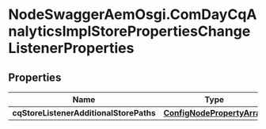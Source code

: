 # NodeSwaggerAemOsgi.ComDayCqAnalyticsImplStorePropertiesChangeListenerProperties

## Properties

Name | Type | Description | Notes
------------ | ------------- | ------------- | -------------
**cqStoreListenerAdditionalStorePaths** | [**ConfigNodePropertyArray**](ConfigNodePropertyArray.md) |  | [optional] 


